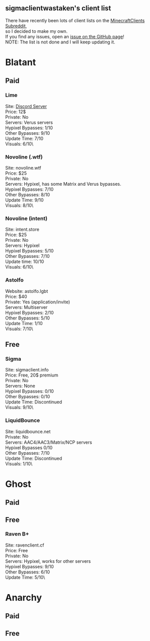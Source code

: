 ## sigmaclientwastaken's client list
There have recently been lots of client lists on the [MinecraftClients Subreddit](https://reddit.com/r/minecraftclients), \
so I decided to make my own. \
If you find any issues, open an [issue on the GitHub page](https://github.com/sigmaclientwastaken/clients-list/issues)! \
NOTE: The list is not done and I will keep updating it.

# Blatant
## Paid
### Lime
Site: [Discord Server](https://discord.gg/F2HDU9d7)\
Price: 12$\
Private: No\
Servers: Verus servers\
Hypixel Bypasses: 1/10\
Other Bypasses: 9/10\
Update Time: 7/10\
Visuals: 6/10\
### Novoline (.wtf)
Site: novoline.wtf\
Price: $25\
Private: No\
Servers: Hypixel, has some Matrix and Verus bypasses.\
Hypixel Bypasses: 7/10\
Other Bypasses: 8/10\
Update Time: 9/10\
Visuals: 8/10\
### Novoline (intent)
Site: intent.store\
Price: $25\
Private: No\
Servers: Hypixel\
Hypixel Bypasses: 5/10\
Other Bypasses: 7/10\
Update time: 10/10\
Visuals: 6/10\
### Astolfo
Website: astolfo.lgbt\
Price: $40\
Private: Yes (application/invite)\
Servers: Multiserver\
Hypixel Bypasses: 2/10\
Other Bypasses: 5/10\
Update Time: 1/10\
Visuals: 7/10\
## Free
### Sigma
Site: sigmaclient.info\
Price: Free, 20$ premium\
Private: No\
Servers: None\
Hypixel Bypasses: 0/10\
Other Bypasses: 0/10\
Update Time: Discontinued\
Visuals: 9/10\
### LiquidBounce
Site: liquidbounce.net\
Private: No\
Servers: AAC4/AAC3/Matrix/NCP servers\
Hypixel Bypasses 0/10\
Other Bypasses: 7/10\
Update Time: Discontinued\
Visuals: 1/10\
# Ghost
## Paid
## Free
### Raven B+
Site: ravenclient.cf\
Price: Free\
Private: No\
Servers: Hypixel, works for other servers\
Hypixel Bypasses: 9/10\
Other Bypasses: 6/10\
Update Time: 5/10\
# Anarchy
## Paid
## Free
